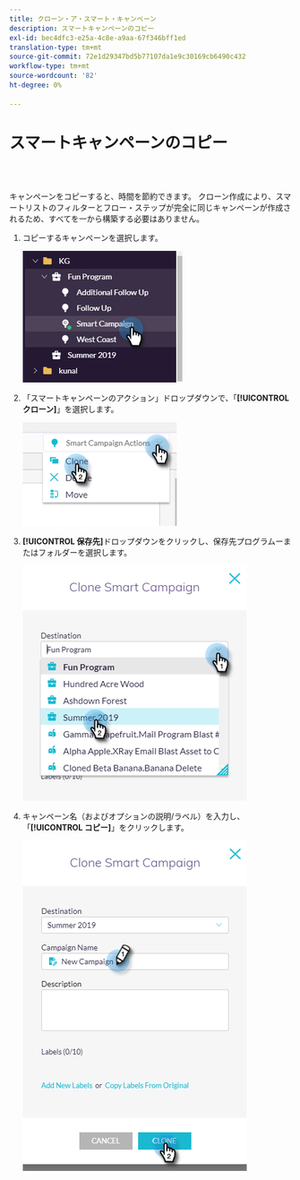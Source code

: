 ```yaml
---
title: クローン・ア・スマート・キャンペーン
description: スマートキャンペーンのコピー
exl-id: bec4dfc3-e25a-4c8e-a9aa-67f346bff1ed
translation-type: tm+mt
source-git-commit: 72e1d29347bd5b77107da1e9c30169cb6490c432
workflow-type: tm+mt
source-wordcount: '82'
ht-degree: 0%

---
```


# スマートキャンペーンのコピー

<br> 

キャンペーンをコピーすると、時間を節約できます。 クローン作成により、スマートリストのフィルターとフロー・ステップが完全に同じキャンペーンが作成されるため、すべてを一から構築する必要はありません。

1. コピーするキャンペーンを選択します。

   ![イメージ1](/help/sky/assets/smart-campaigns/clone-a-smart-campaign/clone-a-smart-campaign-1.png)

1. 「スマートキャンペーンのアクション」ドロップダウンで、「**[!UICONTROL クローン]**」を選択します。

   ![イメージ2](/help/sky/assets/smart-campaigns/clone-a-smart-campaign/clone-a-smart-campaign-2.png)

1. **[!UICONTROL 保存先]**&#x200B;ドロップダウンをクリックし、保存先プログラムーまたはフォルダーを選択します。

   ![イメージ3](/help/sky/assets/smart-campaigns/clone-a-smart-campaign/clone-a-smart-campaign-3.png)

1. キャンペーン名（およびオプションの説明/ラベル）を入力し、「**[!UICONTROL コピー]**」をクリックします。

   ![画像4](/help/sky/assets/smart-campaigns/clone-a-smart-campaign/clone-a-smart-campaign-4.png)
